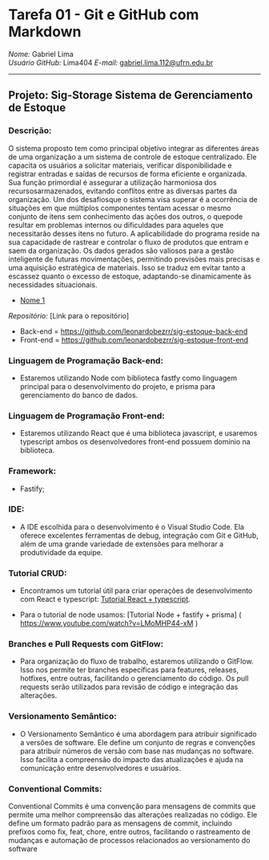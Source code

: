 # Tarefa 01 - Git e GitHub com Markdown

*Nome:* Gabriel Lima  
*Usuário GitHub:* Lima404
*E-mail:* gabriel.lima.112@ufrn.edu.br

---

## Projeto: Sig-Storage Sistema de Gerenciamento de Estoque

### Descrição:
O sistema proposto tem como principal objetivo integrar as diferentes áreas de uma
organização a um sistema de controle de estoque centralizado. Ele capacita os usuários a solicitar materiais, verificar disponibilidade e registrar entradas e saídas de recursos de forma eficiente e organizada. Sua função primordial é assegurar a utilização harmoniosa dos recursosarmazenados, evitando conflitos entre as diversas partes da organização. Um dos desafiosque o sistema visa superar é a ocorrência de situações em que múltiplos componentes
tentam acessar o mesmo conjunto de itens sem conhecimento das ações dos outros, o quepode resultar em problemas internos ou dificuldades para aqueles que necessitarão desses itens no futuro. A aplicabilidade do programa reside na sua capacidade de rastrear e controlar o fluxo de produtos que entram e saem da organização. Os dados gerados são valiosos para
a gestão inteligente de futuras movimentações, permitindo previsões mais precisas e uma aquisição estratégica de materiais. Isso se traduz em evitar tanto a escassez quanto o excesso de estoque, adaptando-se dinamicamente às necessidades situacionais.
 
- [Nome 1](https://github.com/Lima404)  


*Repositório:* [Link para o repositório]

- Back-end = https://github.com/leonardobezrr/sig-estoque-back-end
- Front-end = https://github.com/leonardobezrr/sig-estoque-front-end

### Linguagem de Programação Back-end:
- Estaremos utilizando Node com biblioteca fastfy como linguagem principal para o desenvolvimento do projeto, e prisma para gerenciamento do banco de dados.

### Linguagem de Programação Front-end:
- Estaremos utilizando React que é uma biblioteca javascript, e usaremos typescript ambos os desenvolvedores front-end possuem dominio na biblioteca.

### Framework:
- Fastify;

### IDE:
- A IDE escolhida para o desenvolvimento é o Visual Studio Code. Ela oferece excelentes ferramentas de debug, integração com Git e GitHub, além de uma grande variedade de extensões para melhorar a produtividade da equipe.

### Tutorial CRUD:
- Encontramos um tutorial útil para criar operações de desenvolvimento com React e typescript: [Tutorial React + typescript](https://www.youtube.com/watch?v=1bEbBkWc4-I&list=PL29TaWXah3iZktD5o1IHbc7JDqG_80iOm).

- Para o tutorial de node usamos: [Tutorial Node + fastify + prisma] ( https://www.youtube.com/watch?v=LMoMHP44-xM )

### Branches e Pull Requests com GitFlow:
- Para organização do fluxo de trabalho, estaremos utilizando o GitFlow. Isso nos permite ter branches específicas para features, releases, hotfixes, entre outras, facilitando o gerenciamento do código. Os pull requests serão utilizados para revisão de código e integração das alterações.

### Versionamento Semântico:
- O Versionamento Semântico é uma abordagem para atribuir significado a versões de software. Ele define um conjunto de regras e convenções para atribuir números de versão com base nas mudanças no software. Isso facilita a compreensão do impacto das atualizações e ajuda na comunicação entre desenvolvedores e usuários.

### Conventional Commits:
Conventional Commits é uma convenção para mensagens de commits que permite uma melhor compreensão das alterações realizadas no código. Ele define um formato padrão para as mensagens de commit, incluindo prefixos como fix, feat, chore, entre outros, facilitando o rastreamento de mudanças e automação de processos relacionados ao versionamento do software